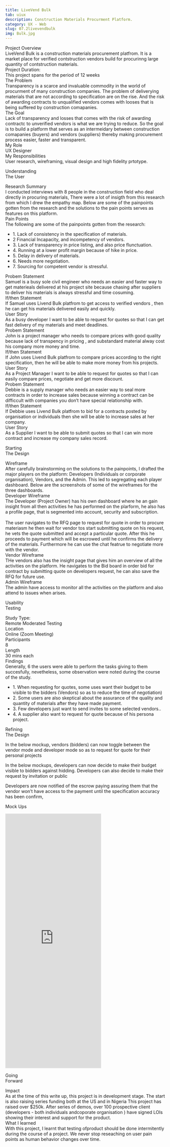 ```yaml
---
title: LiveVend Bulk
tab: uiux
description: Construction Materials Procurment Platform.
category: UX - Web
slug: 07.2livevendbulk
img: Bulk.jpg
---
```


<div class="grid grid-cols-1 md:grid-cols-2 gap-10 md:gap-16 pt-6">
  <div>
    <div class="text-black dark:text-white font-bold text-xl md:text-2xl">
      Project Overview
    </div>
    <div class=" pt-2 lg:pt-6  leading-9">
    LiveVend Bulk is a construction materials procurement platfrom. It is a market place for verified contstruction
    vendors build for procurinng large quantity of contstruction materials.
    </div>
  </div>

  <div>
  <span class = "text-black dark:text-white font-bold text-xl md:text-2xl"> Project Duration:</span>
  <div class = "pt-2 lg:pt-6"> This project spans for the period of 12 weeks</div>
  </div>
</div>

  <div class="mt-10 md:mt-24">
    <div><dynamic-image filename="livevend-bulk.jpg"></dynamic-image> </div>   
  </div>

  <div class="grid grid-cols-1 md:grid-cols-2 gap-10 md:gap-16 mt-10 md:mt-24">
  <div>
    <div class="text-black dark:text-white font-bold text-xl md:text-2xl">
      The Problem
    </div>
    <div class="pt-2 lg:pt-6 leading-9">
    Transparency is a scarce and invaluable commodity in the world of procurment of many construction companies. The problem of deliverying materials that are not according to specification are on the rise. And the risk of awarding contracts to unqualified vendors comes with looses that is being suffered by construction comapanies.
    </div>
  </div>

  <div>
  <span class = "text-black dark:text-white font-bold text-xl md:text-2xl "> The Goal</span>
  <div class = "pt-2 lg:pt-6 leading-9"> Lack of transparency and losses that comes with the risk of awarding contractc to unverified vendors is what we are trying to reduce. So the goal is to build a platform that serves as an intermeidary between construction comapanies (buyers) and vendors (suppliers) thereby making procurement process easier, faster and transparent.</div>
  </div>
</div>

 <div class="grid grid-cols-1 md:grid-cols-2 gap-10 md:gap-16 mt-10 md:mt-24">
  <div>
    <div class="text-black dark:text-white font-bold md:text-2xl">
      My Role
    </div>
    <div class="pt-2 lg:pt-6 leading-9">
        UX Designer
    </div>
  </div>

  <div>
  <span class = "text-black dark:text-white font-bold text-xl md:text-2xl"> My Responsibilities</span>
  <div class = "pt-2 lg:pt-6 leading-9"> User research, wireframing, visual design and high fidelity prtotype.</div>
  </div>
</div>


 <div class = "mt-24 md:mt-32 lg:mt-40"> 
    <p class= "text-4xl md:text-6xl text-black font-bold dark:text-white leading-tight">Understanding <br>The User</p>
    <div class="grid grid-cols-1 md:grid-cols-2 gap-10 md:gap-16 mt-10 md:mt-20">
            <div>
                <div class="text-black dark:text-white font-bold text-xl md:text-2xl">
                Research Summary
                </div>
                <div class="pt-2 lg:pt-6 leading-9">
                    I conducted interviews with 8 people in the  construction field who deal directly in procuring materials, There were a lot of insigth from this research from which I drew the empathy map. Below are some of the painpoints gotten from the research and the  solutions to the pain points serves as features on this platform.
                </div>
            </div>
        <div>
        <span class = "text-black dark:text-white font-bold text-xl md:text-2xl"> Pain Points</span>
        <div class = "pt-2 lg:pt-6 leading-9"> The following are some of the painpoints gotten from the research:
            <ul class = "pl-6">
            <li class = "pt-3">1. Lack of consistency in the specification of materials.</li>
            <li class = "pt-3">2 Financial Incapacity, and incompetency of vendors.</li>
            <li class = "pt-3">3. Lack of transparency in price listing, and also price flunctuation.</li>
            <li class = "pt-3">4. Running at a lower profit margin because of hike in price.</li>
            <li class = "pt-3">5. Delay in delivery of materials.</li>
            <li class = "pt-3">6. Needs more negotiation.</li>
            <li class = "pt-3">7. Sourcing for competent vendor is stressful.</li>
            </ul>
        </div>
        </div>
    </div>
</div>

<div>
    <div class="mt-10 md:mt-24">
        <div><dynamic-image filename="Bulk 1.png"></dynamic-image> </div>
    </div>
    <div class="grid grid-cols-1 md:grid-cols-2 gap-10 md:gap-16 mt-10 md:mt-12">
                <div>
                    <div class="text-black dark:text-white font-bold text-xl md:text-2xl">
                Probem Statement
                    </div>
                    <div class="pt-2 lg:pt-6 leading-9">
                    Samuel is a busy sole civil engineer who needs an easier and faster way to get materieals delivered at his project site because chasing after suppliers to deliver his materials is always stressful and time cosuming. 
                    </div>
                </div>
            <div>  
                <div> 
                    <span class = "text-black dark:text-white font-bold md:text-2xl"> If/then Statement</span>
                    <div class = "pt-2 lg:pt-6 leading-9"> If Samuel uses Livend Bulk platfrom to get access to verified vendors , then he can get his materials   delivered easily and quickly.</div>
                </div>
                <div class="mt-10 md:mt-8">
                <span class = "text-black dark:text-white font-bold md:text-2xl "> User Story</span>
                <div class = "pt-2 lg:pt-6 leading-9"> As a busy developer I want to be able to request for quotes so that I can get fast delivery of my materials and meet deadlines. </div>
                </div>
            </div>
    </div>
</div>

<div>
    <div class="mt-10 md:mt-24">
        <div><dynamic-image filename="Bulk 2.png"></dynamic-image> </div>
    </div>
    <div class="grid grid-cols-1 md:grid-cols-2 gap-10 md:gap-16 mt-10 md:mt-12">
                <div>
                    <div class="text-black dark:text-white font-bold md:text-2xl">
                Probem Statement
                    </div>
                    <div class="pt-2 lg:pt-6 leading-9">
                    John is a project manager who needs to compare prices with good quality because lack of transpency in pricing , and substandard material alway cost his company more money and time.  
                    </div>
                </div>
            <div>  
                <div> 
                    <span class = "text-black dark:text-white font-bold md:text-2xl"> If/then Statement</span>
                    <div class = "pt-2 lg:pt-6"> If John uses Livend Bulk platfrom to compare prices according to the right specification, then he will be able to make more money from his projects.</div>
                </div>
                <div class="mt-10 md:mt-8">
                <span class = "text-black dark:text-white font-bold md:text-2xl "> User Story</span>
                <div class = "pt-2 lg:pt-6">As a Project Manager I want to be able to request for quotes so that I can easily compare prices, negotiate and get more discount. </div>
                </div>
            </div>
    </div>
</div>

<div>
    <div class="mt-10 md:mt-24">
        <div><dynamic-image filename="Bulk 3.png"></dynamic-image> </div>
    </div>
    <div class="grid grid-cols-1 md:grid-cols-2 gap-10 md:gap-16 mt-10 md:mt-12">
                <div>
                    <div class="text-black dark:text-white font-bold md:text-2xl">
                Probem Statement
                    </div>
                    <div class="pt-2 lg:pt-6 leading-9">
                    Debbie is a supply manager who needs an easier way to seal more contracts in order to increase sales  because winning a contract can be difficcult with companies you don’t have special relationship with.  
                    </div>
                </div>
            <div>  
                <div> 
                    <span class = "text-black dark:text-white font-bold md:text-2xl"> If/then Statement</span>
                    <div class = "pt-2 lg:pt-6"> If Debbie uses Livend Bulk platfrom to bid for a contracts posted by organisation or individuals then she will be able to increase sales at her company.</div>
                </div>
                <div class="mt-10 md:mt-8">
                <span class = "text-black dark:text-white font-bold md:text-2xl "> User Story</span>
                <div class = "pt-2 lg:pt-6">As a Supplier I want to be able to submit quotes so that   I can win more contract and increase my company sales record. </div>
                </div>
            </div>
    </div>
</div>

<div class="mt-10 md:mt-24">
        <div><dynamic-image filename="Bulk 4.png"></dynamic-image> </div>
        <div><dynamic-image filename="Bulk 5.png"></dynamic-image> </div>
        <div><dynamic-image filename="Bulk 6.png"></dynamic-image> </div>
        <div><dynamic-image filename="Bulk 7.png"></dynamic-image> </div>
        <div><dynamic-image filename="Bulk 8.png"></dynamic-image> </div>
</div>


 <div class = "mt-24 md:mt-32 lg:mt-40"> 
    <p class= "text-4xl md:text-6xl text-black font-bold dark:text-white leading-tight">Starting <br>The Design</p>
    <div class="grid grid-cols-1 md:grid-cols-2 gap-10 md:gap-16 mt-10 md:mt-20">
            <div>
                <div class="text-black dark:text-white font-bold text-xl md:text-2xl">
                Wireframe
                </div>
                <div class="pt-2 lg:pt-6 leading-9">
                    After carefully brainstorming on the solutions to the painpoints, I drafted the major players on the platform: Developers (Individuals or corporate organisation), Vendors, and the Admin.  This led to segregating each player dashboard. Below are the screenshots of some of the wireframes for the three dashboards.
                </div>
            </div>
        <div>
        <span class = "text-black dark:text-white font-bold text-xl md:text-2xl"> Developer Wireframe</span>
        <div class = "pt-2 lg:pt-6 leading-9"> The Developer (Project Owner) has his own dashboard where he an gain insight from all then activities he has performed on the plarform, he also has a profile page, that is segmented into account, security and subscription. <br><br>The user navigates to the RFQ page to request for quote in order to procure materiasm he then wait for vendor tos start submitting quote on his request, he vets the quote submitted and accept a particular quote. After this he proceeds to payment which will be escrowed until he confirms the delivery of the materials. Furthermore he can use the chat featrue to negotiate more with the vendor.
        </div>
        </div>
    </div>
</div>

<div class="mt-10 md:mt-24">
        <div><dynamic-image filename="Wireframe.png"></dynamic-image> </div>
</div>

<div class="grid grid-cols-1 md:grid-cols-2 gap-10 md:gap-16 mt-10 md:mt-20">
            <div>
                <div class="text-black dark:text-white font-bold text-xl md:text-2xl">
                Vendor Wireframe
                </div>
                <div class="pt-2 lg:pt-6 leading-9">
                    THe vendors also has the insight page that gives him an overview of all the activities on the platform. He navigates to the Bid board in order bid for contract by submitting quote on developers request, he can also save the RFQ for future use. 
                </div>
            </div>
        <div>
        <span class = "text-black dark:text-white font-bold text-xl md:text-2xl"> Admin Wireframe</span>
        <div class = "pt-2 lg:pt-6 leading-9"> The admin have access to monitor all the activities on the platform and also attend to issues when arises.
        </div>
        </div>
    </div>

<div class="mt-10 md:mt-24">
        <div><dynamic-image filename="Wireframe2.png"></dynamic-image> </div>
        <div><dynamic-image filename="Wireframe3.png"></dynamic-image> </div>
</div>

 <div class = "mt-24 md:mt-32"> 
    <p class= "text-4xl md:text-6xl text-black font-bold dark:text-white leading-tight">Usability <br>Testing</p>
    <div class="grid grid-cols-1 md:grid-cols-2 gap-10 md:gap-16 mt-10 md:mt-20">
            <div>
                <div class="text-black dark:text-white font-bold text-xl md:text-2xl">
                Study Type:
                </div>
                <div class="pt-2 lg:pt-6 leading-9">
                    Remote Moderated Testing
                </div>
            </div>
        <div>
        <span class = "text-black dark:text-white font-bold text-xl md:text-2xl"> Location</span>
        <div class = "pt-2 lg:pt-6 leading-9"> Online (Zoom Meeting)
        </div>
        </div>
    </div>
     <div class="grid grid-cols-1 md:grid-cols-2 gap-10 md:gap-16 mt-10 md:mt-20">
            <div>
                <div class="text-black dark:text-white font-bold text-xl md:text-2xl">
                Participants
                </div>
                <div class="pt-2 lg:pt-6 leading-9">
                    8
                </div>
            </div>
        <div>
        <span class = "text-black dark:text-white font-bold text-xl md:text-2xl"> Length</span>
        <div class = "pt-2 lg:pt-6 leading-9"> 30 mins each
        </div>
        </div>
    </div>
</div>

<div class = "mt-10 md:mt-20">
<div class="text-black dark:text-white font-bold text-xl md:text-2xl">Findings</div>
    <div class="pt-2 lg:pt-6 leading-9"> Generally, 6 the users were able to perform the tasks giving to them succesfully, nevetheless, some observation were noted during the course of the study.
     <ul class = "pl-6">
            <li class = "pt-3">1. When requesting for quotes, some uses want their budget to be visible to the bidders (Vendors) so as to reduce the time of negotiation)</li>
            <li class = "pt-3">2. Some users are also skeptical about the assurance of the quality and quantity of materials after they have made payment.</li>
            <li class = "pt-3">3. Few developers just want to send invites to some selected vendors..</li>
            <li class = "pt-3">4. A supplier also want to request for quote because of his persona project.</li>
            </ul>           
    </div>
</div>

<div class = "mt-24 md:mt-32 lg:mt-40"> 
    <p class= "text-4xl md:text-6xl text-black font-bold dark:text-white leading-tight">Refining <br>The Design</p>
    <p class = "mt-10 md:mt-20">In the below mockup, vendors (bidders) can now toggle between the vendor mode and developer mode so as to request for quote for their personal projects</p>
    <div class="mt-10">
        <div><dynamic-image filename="Bulk 10.png"></dynamic-image> </div>
    </div>
    <p class = "mt-10 md:mt-20">In the below mockups, developers can now decide to make their budget visible to bidders against hidding. Developers can also decide to make their request by invitation or public</p>
    <div class="mt-10">
        <div><dynamic-image filename="Bulk 11.png"></dynamic-image> </div>
    </div>
     <p class = "mt-10 md:mt-20">Developers are now notified of the escrow paying assuring them that the vendor won’t have
access to the payment until the specification accuracy has been confirm, </p>
    <div class="mt-10">
        <div><dynamic-image filename="Bulk 12.png"></dynamic-image> </div>
    </div>
</div>

<div class = "mt-24 md:mt-32 lg:mt-40"> 
    <p class= "text-4xl md:text-6xl text-black font-bold dark:text-white leading-tight">Mock Ups</p>
    <div class="mt-10 md:mt-24">
        <div><dynamic-image filename="Bulk 13.jpg"></dynamic-image></div>
        <div><dynamic-image filename="Bulk 14.jpg"></dynamic-image></div>
        <div><dynamic-image filename="Bulk 15.jpg"></dynamic-image></div>
    </div>
</div>

<div class = "mt-24 md:mt-32 lg:mt-40"> 
<iframe style="border: 1px solid rgba(0, 0, 0, 0.1);" class = "w-full" height ="800" src="https://www.figma.com/embed?embed_host=share&url=https%3A%2F%2Fwww.figma.com%2Fproto%2Frn70PKcZrNbkJTU6E6pX8v%2FLivVend-BULK%3Fpage-id%3D6%253A21885%26node-id%3D495%253A35019%26viewport%3D242%252C48%252C0.02%26scaling%3Dscale-down%26starting-point-node-id%3D487%253A22549%26show-proto-sidebar%3D1" allowfullscreen></iframe>
</div>

<div class = "mt-24 md:mt-32 lg:mt-40"> 
    <p class= "text-4xl md:text-6xl text-black font-bold dark:text-white leading-tight">Going <br> Forward</p>
    <div class="grid grid-cols-1 md:grid-cols-2 gap-10 md:gap-16 mt-10 md:mt-20">
            <div>
                <div class="text-black dark:text-white font-bold text-xl md:text-2xl">
                Impact
                </div>
                <div class="pt-2 lg:pt-6 leading-9">
                   As at the time of this write up, this project is in development stage. The start is also raising series funding both at the US and in Nigeria This project has raised over $250k. After series of demos, over 100 prospective client (developers - both individuals andcoporate organisation ) have signed LOIs showing their interest and support for the product.
                </div>
            </div>
        <div>
        <span class = "text-black dark:text-white font-bold text-xl md:text-2xl"> What I learned</span>
        <div class = "pt-2 lg:pt-6 leading-9"> With this project, I learnt that testing ofproduct should be done intermitently during the course of a project. We never stop reseaching on user pain points as human behavior changes over time.
        </div>
        </div>
    </div>
 </div>   
<!--more-->

